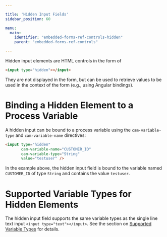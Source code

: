 ```yaml
---

title: 'Hidden Input Fields'
sidebar_position: 60

menu:
  main:
    identifier: "embedded-forms-ref-controls-hidden"
    parent: "embedded-forms-ref-controls"

---
```


Hidden input elements are HTML controls in the form of

```html
<input type="hidden"></input>
```

They are not displayed in the form, but can be used to retrieve values to be used in the context of the form (e.g., using Angular bindings).


# Binding a Hidden Element to a Process Variable

A hidden input can be bound to a process variable using the `cam-variable-type` and `cam-variable-name` directives:

```html
<input type="hidden"
       cam-variable-name="CUSTOMER_ID"
       cam-variable-type="String"
       value="testuser" />
```

In the example above, the hidden input field is bound to the variable named `CUSTOMER_ID` of type `String` and contains the value `testuser`.


# Supported Variable Types for Hidden Elements

The hidden input field supports the same variable types as the single line text input `<input type="text"></input>`. See the section on [Supported Variable Types](../reference/forms/embedded-forms/controls/inputs.md#supported-variable-types-for-text-inputs) for details.
